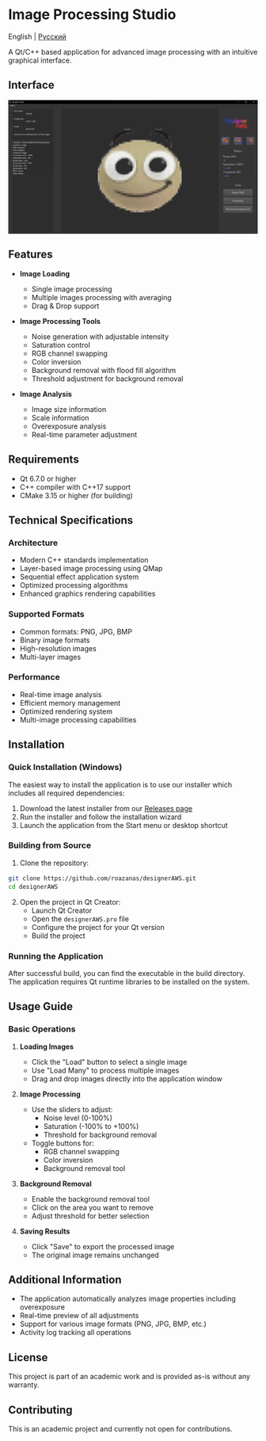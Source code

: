 # Image Processing Studio

English | [Русский](README-RU.md)

A Qt/C++ based application for advanced image processing with an intuitive graphical interface.

## Interface

<div style="display: flex; justify-content: center; margin-bottom: 20px;">
  <img src="media/gui.png" alt="Application Interface" width="800" title="Image Processing Studio Interface">
</div>

## Features

- **Image Loading**
  - Single image processing
  - Multiple images processing with averaging
  - Drag & Drop support
  
- **Image Processing Tools**
  - Noise generation with adjustable intensity
  - Saturation control
  - RGB channel swapping
  - Color inversion
  - Background removal with flood fill algorithm
  - Threshold adjustment for background removal

- **Image Analysis**
  - Image size information
  - Scale information
  - Overexposure analysis
  - Real-time parameter adjustment

## Requirements

- Qt 6.7.0 or higher
- C++ compiler with C++17 support
- CMake 3.15 or higher (for building)

## Technical Specifications

### Architecture
- Modern C++ standards implementation
- Layer-based image processing using QMap
- Sequential effect application system
- Optimized processing algorithms
- Enhanced graphics rendering capabilities

### Supported Formats
- Common formats: PNG, JPG, BMP
- Binary image formats
- High-resolution images
- Multi-layer images

### Performance
- Real-time image analysis
- Efficient memory management
- Optimized rendering system
- Multi-image processing capabilities

## Installation

### Quick Installation (Windows)

The easiest way to install the application is to use our installer which includes all required dependencies:

1. Download the latest installer from our [Releases page](https://github.com/roazanas/cpp_creative_designerAWS/releases/tag/release)
2. Run the installer and follow the installation wizard
3. Launch the application from the Start menu or desktop shortcut

### Building from Source

1. Clone the repository:
```bash
git clone https://github.com/roazanas/designerAWS.git
cd designerAWS
```

2. Open the project in Qt Creator:
   - Launch Qt Creator
   - Open the `designerAWS.pro` file
   - Configure the project for your Qt version
   - Build the project

### Running the Application

After successful build, you can find the executable in the build directory. The application requires Qt runtime libraries to be installed on the system.

## Usage Guide

### Basic Operations

1. **Loading Images**
   - Click the "Load" button to select a single image
   - Use "Load Many" to process multiple images
   - Drag and drop images directly into the application window

2. **Image Processing**
   - Use the sliders to adjust:
     - Noise level (0-100%)
     - Saturation (-100% to +100%)
     - Threshold for background removal
   - Toggle buttons for:
     - RGB channel swapping
     - Color inversion
     - Background removal tool

3. **Background Removal**
   - Enable the background removal tool
   - Click on the area you want to remove
   - Adjust threshold for better selection

4. **Saving Results**
   - Click "Save" to export the processed image
   - The original image remains unchanged

## Additional Information

- The application automatically analyzes image properties including overexposure
- Real-time preview of all adjustments
- Support for various image formats (PNG, JPG, BMP, etc.)
- Activity log tracking all operations

## License

This project is part of an academic work and is provided as-is without any warranty.

## Contributing

This is an academic project and currently not open for contributions.
